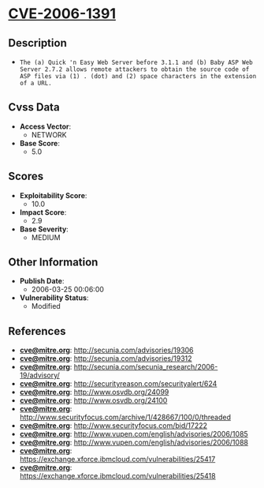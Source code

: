 
# [CVE-2006-1391](https://cve.mitre.org/cgi-bin/cvename.cgi?name=CVE-2006-1391)

## Description

- `The (a) Quick 'n Easy Web Server before 3.1.1 and (b) Baby ASP Web Server 2.7.2 allows remote attackers to obtain the source code of ASP files via (1) . (dot) and (2) space characters in the extension of a URL.`

## Cvss Data

- **Access Vector**:
  - NETWORK
- **Base Score**:
  - 5.0

## Scores

- **Exploitability Score**:
  - 10.0
- **Impact Score**:
  - 2.9
- **Base Severity**:
  - MEDIUM

## Other Information

- **Publish Date**:
  - 2006-03-25 00:06:00
- **Vulnerability Status**:
  - Modified

## References

- **cve@mitre.org**: http://secunia.com/advisories/19306
- **cve@mitre.org**: http://secunia.com/advisories/19312
- **cve@mitre.org**: http://secunia.com/secunia_research/2006-19/advisory/
- **cve@mitre.org**: http://securityreason.com/securityalert/624
- **cve@mitre.org**: http://www.osvdb.org/24099
- **cve@mitre.org**: http://www.osvdb.org/24100
- **cve@mitre.org**: http://www.securityfocus.com/archive/1/428667/100/0/threaded
- **cve@mitre.org**: http://www.securityfocus.com/bid/17222
- **cve@mitre.org**: http://www.vupen.com/english/advisories/2006/1085
- **cve@mitre.org**: http://www.vupen.com/english/advisories/2006/1088
- **cve@mitre.org**: https://exchange.xforce.ibmcloud.com/vulnerabilities/25417
- **cve@mitre.org**: https://exchange.xforce.ibmcloud.com/vulnerabilities/25418
